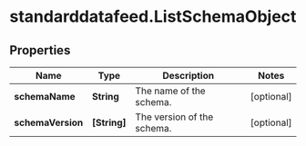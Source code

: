 # standarddatafeed.ListSchemaObject

## Properties

Name | Type | Description | Notes
------------ | ------------- | ------------- | -------------
**schemaName** | **String** | The name of the schema. | [optional] 
**schemaVersion** | **[String]** | The version of the schema. | [optional] 


